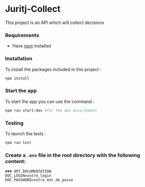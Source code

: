 # Juritj-Collect

This project is an API which will collect decisions

### Requirements
- Have [npm](https://docs.npmjs.com/downloading-and-installing-node-js-and-npm) installed

### Installation 

To install the packages included in this project : 

```bash
npm install
```  
### Start the app 

To start the app you can use the command : 

 ```bash
npm run start:dev #for the dev environment
 ```

### Testing

To launch the tests : 

 ```bash
npm run test
 ```

### Create a `.env` file in the root directory with the following content: 

```.env
### API DOCUMENTATION
DOC_LOGIN=votre_login
DOC_PASSWORD=votre_mot_de_passe
```
